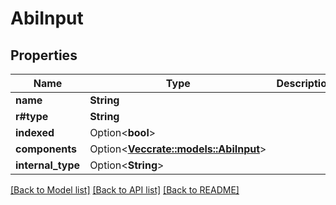 # AbiInput

## Properties

| Name               | Type                                                                                 | Description | Notes       |
| ------------------ | ------------------------------------------------------------------------------------ | ----------- | ----------- |
| **name**           | **String**                                                                           |             |             |
| **r#type**         | **String**                                                                           |             |             |
| **indexed**        | Option<**bool**>                                                                     |             | \[optional] |
| **components**     | Option<[**Vec**](AbiInput.md)[**crate::models::AbiInput**](crate::models::AbiInput)> |             | \[optional] |
| **internal\_type** | Option<**String**>                                                                   |             | \[optional] |

[\[Back to Model list\]](./#documentation-for-models) [\[Back to API list\]](./#documentation-for-api-endpoints) [\[Back to README\]](./)
